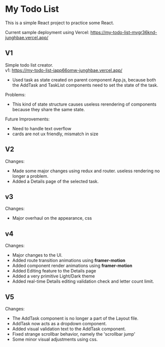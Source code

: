# My Todo List

This is a simple React project to practice some React.   

Current sample deployment using Vercel: https://my-todo-list-mvgr36knd-junghbae.vercel.app/

## V1 
 Simple todo list creator.  
 v1: https://my-todo-list-iapp66omw-junghbae.vercel.app/  
  - Used task as state created on parent component App.js, 
    because both the AddTask and TaskList components need to set the state of the task.  
    
 Problems:
  - This kind of state structure causes useless rerendering of components because they share the same state.  

 Future Improvements:
  - Need to handle text overflow
  - cards are not ux friendly, mismatch in size
  
## V2
 Changes:
  - Made some major changes using redux and router. useless rendering no longer a problem.
  - Added a Details page of the selected task.
  
## v3 
 Changes:
  - Major overhaul on the appearance, css
  
## v4
 Changes:
  - Major changes to the UI.
  - Added route transition animations using **framer-motion**
  - Added component render animations using **framer-motion**
  - Added Editing feature to the Details page
  - Added a very primitive Light/Dark theme
  - Added real-time Details editing validation check and letter count limit.
 
  ## V5
  Changes:
   - The AddTask component is no longer a part of the Layout file.
   - AddTask now acts as a dropdown component.
   - Added visual validation text to the AddTask component.
   - Fixed strange scrollbar behavior, namely the 'scrollbar jump'
   - Some minor visual adjustments using css.
